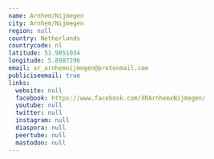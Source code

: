```yaml
---
name: Arnhem/Nijmegen
city: Arnhem/Nijmegen
region: null
country: Netherlands
countrycode: nl
latitude: 51.9851034
longitude: 5.8987296
email: xr_arnhemnijmegen@protonmail.com
publiciseemail: true
links:
  website: null
  facebook: https://www.facebook.com/XRArnhemxNijmegen/
  youtube: null
  twitter: null
  instagram: null
  diaspora: null
  peertube: null
  mastodon: null
---
```

